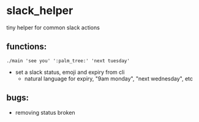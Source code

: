 # slack_helper
tiny helper for common slack actions

## functions:

`./main 'see you' ':palm_tree:' 'next tuesday'`
- set a slack status, emoji and expiry from cli
  - natural language for expiry, "9am monday", "next wednesday", etc
 
## bugs:
- removing status broken
